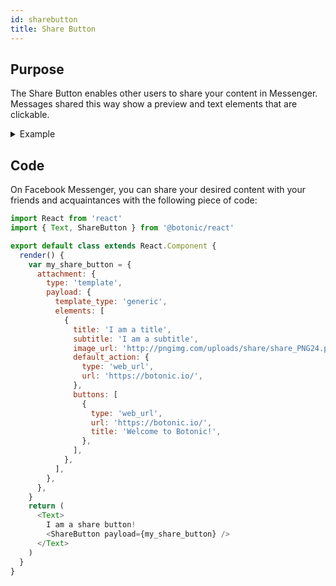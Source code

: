 ```yaml
---
id: sharebutton
title: Share Button
---
```


## Purpose

The Share Button enables other users to share your content in Messenger. Messages shared this way show a preview and text elements that are clickable.

<details>
<summary>Example</summary>

Here is an example of an output in Facebook Messenger:

![](https://botonic-doc-static.netlify.com/images/share_1.png)

After clicking on it, the defined elements are displayed as follows:

![](https://botonic-doc-static.netlify.com/images/share_2.png)

The recipient gets this type of visual link:

![](https://botonic-doc-static.netlify.com/images/share_3.png)

</details>

## Code

On Facebook Messenger, you can share your desired content with your friends and acquaintances with the following piece of code:

```javascript
import React from 'react'
import { Text, ShareButton } from '@botonic/react'

export default class extends React.Component {
  render() {
    var my_share_button = {
      attachment: {
        type: 'template',
        payload: {
          template_type: 'generic',
          elements: [
            {
              title: 'I am a title',
              subtitle: 'I am a subtitle',
              image_url: 'http://pngimg.com/uploads/share/share_PNG24.png',
              default_action: {
                type: 'web_url',
                url: 'https://botonic.io/',
              },
              buttons: [
                {
                  type: 'web_url',
                  url: 'https://botonic.io/',
                  title: 'Welcome to Botonic!',
                },
              ],
            },
          ],
        },
      },
    }
    return (
      <Text>
        I am a share button!
        <ShareButton payload={my_share_button} />
      </Text>
    )
  }
}
```
